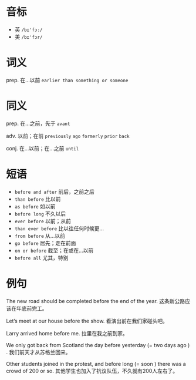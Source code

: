 # 音标

- 英 `/bɪ'fɔː/`
- 美 `/bɪ'fɔr/`

# 词义

prep. 在…以前
`earlier than something or someone`

# 同义

prep. 在…之前，先于
`avant`

adv. 以前；在前
`previously` `ago` `formerly` `prior` `back`

conj. 在…以前；在…之前
`until`

# 短语

- `before and after` 前后，之前之后
- `than before` 比以前
- `as before` 如以前
- `before long` 不久以后
- `ever before` 以前；从前
- `than ever before` 比以往任何时候更…
- `from before` 从…以前
- `go before` 居先；走在前面
- `on or before` 截至；在或在…以前
- `before all` 尤其，特别

# 例句

The new road should be completed before the end of the year.
这条新公路应该在年底前完工。

Let’s meet at our house before the show.
看演出前在我们家碰头吧。

Larry arrived home before me.
拉里在我之前到家。

We only got back from Scotland the day before yesterday (=  two days ago  ) .
我们前天才从苏格兰回来。

Other students joined in the protest, and before long (=  soon  ) there was a crowd of 200 or so.
其他学生也加入了抗议队伍，不久就有200人左右了。


